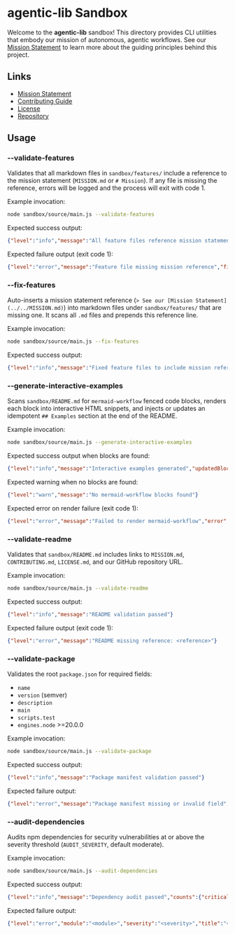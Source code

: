 # agentic-lib Sandbox

Welcome to the **agentic-lib** sandbox! This directory provides CLI utilities that embody our mission of autonomous, agentic workflows. See our [Mission Statement](../MISSION.md) to learn more about the guiding principles behind this project.

## Links

- [Mission Statement](../MISSION.md)
- [Contributing Guide](../CONTRIBUTING.md)
- [License](../LICENSE.md)
- [Repository](https://github.com/xn-intenton-z2a/agentic-lib)

## Usage

### --validate-features

Validates that all markdown files in `sandbox/features/` include a reference to the mission statement (`MISSION.md` or `# Mission`). If any file is missing the reference, errors will be logged and the process will exit with code 1.

Example invocation:

```bash
node sandbox/source/main.js --validate-features
```

Expected success output:

```json
{"level":"info","message":"All feature files reference mission statement"}
```

Expected failure output (exit code 1):

```json
{"level":"error","message":"Feature file missing mission reference","file":"sandbox/features/your-feature.md"}
```

### --fix-features

Auto-inserts a mission statement reference (`> See our [Mission Statement](../../MISSION.md)`) into markdown files under `sandbox/features/` that are missing one. It scans all `.md` files and prepends this reference line.

Example invocation:

```bash
node sandbox/source/main.js --fix-features
```

Expected success output:

```json
{"level":"info","message":"Fixed feature files to include mission reference","filesModified":["file1.md"]}
```

### --generate-interactive-examples

Scans `sandbox/README.md` for ```mermaid-workflow``` fenced code blocks, renders each block into interactive HTML snippets, and injects or updates an idempotent `## Examples` section at the end of the README.

Example invocation:

```bash
node sandbox/source/main.js --generate-interactive-examples
```

Expected success output when blocks are found:

```json
{"level":"info","message":"Interactive examples generated","updatedBlocks":<number>}
```

Expected warning when no blocks are found:

```json
{"level":"warn","message":"No mermaid-workflow blocks found"}
```

Expected error on render failure (exit code 1):

```json
{"level":"error","message":"Failed to render mermaid-workflow","error":"<details>"}
```

### --validate-readme

Validates that `sandbox/README.md` includes links to `MISSION.md`, `CONTRIBUTING.md`, `LICENSE.md`, and our GitHub repository URL.

Example invocation:

```bash
node sandbox/source/main.js --validate-readme
```

Expected success output:

```json
{"level":"info","message":"README validation passed"}
```

Expected failure output (exit code 1):

```json
{"level":"error","message":"README missing reference: <reference>"}
```

### --validate-package

Validates the root `package.json` for required fields:

- `name`
- `version` (semver)
- `description`
- `main`
- `scripts.test`
- `engines.node` >=20.0.0

Example invocation:

```bash
node sandbox/source/main.js --validate-package
```

Expected success output:

```json
{"level":"info","message":"Package manifest validation passed"}
```

Expected failure output:

```json
{"level":"error","message":"Package manifest missing or invalid field","field":"<field>"}
```

### --audit-dependencies

Audits npm dependencies for security vulnerabilities at or above the severity threshold (`AUDIT_SEVERITY`, default moderate).

Example invocation:

```bash
node sandbox/source/main.js --audit-dependencies
```

Expected success output:

```json
{"level":"info","message":"Dependency audit passed","counts":{"critical":0,"high":0,"moderate":0,"low":0}}
```

Expected failure output:

```json
{"level":"error","module":"<module>","severity":"<severity>","title":"<title>","vulnerableVersions":"<versions>","patchedVersions":"<versions>","url":"<url>"}
```